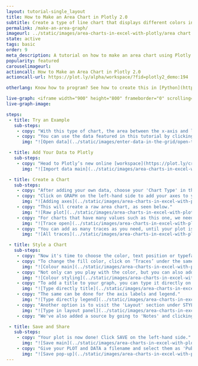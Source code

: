 ```yaml
---
layout: tutorial-single_layout
title: How to Make an Area Chart in Plotly 2.0
subtitle: Create a type of line chart that displays different colors in the areas below the lines.
permalink: /make-an-area-graph/
imageurl: ../static/images/area-charts-in-excel-with-plotly/area chart thumb.png
state: active
tags: basic
order: 9
meta_description: A tutorial on how to make an area chart using Plotly 2.0 online data visualization software
popularity: featured
carouselimageurl:
actioncall: How to Make an Area Chart in Plotly 2.0
actioncall-url: https://plot.ly/alpha/workspace/?fid=plotly2_demo:194

otherlang: Know how to program? See how to create this in [Python](https://plot.ly/python/filled-area-plots/) or [R](https://plot.ly/r/filled-area-plots/).

live-graph: <iframe width="900" height="800" frameborder="0" scrolling="no" src="https://plot.ly/~plotly2_demo/194.embed"></iframe>
live-graph-image:

steps:
 - title: Try an Example
   sub-steps:
    - copy: "With this type of chart, the area between the x-axis and lines are commonly emphasized with colors, shading, and/or textures."
    - copy: "You can use the data featured in this tutorial by clicking on 'Open This Data in Plotly' on the left-hand side. It'll open in your workspace."
      img: "![Open data](../static/images/enter-data-in-the-grid/open-this-data.png)"

 - title: Add Your Data to Plotly
   sub-steps:
    - copy: "Head to Plotly’s new online [workspace](https://plot.ly/create) and add your data. You have the option of typing directly in the grid, uploading your file, or entering a URL of an online dataset. Plotly accepts .xls, .xlsx, or .csv files. For more information on how to enter your data, see [this](http://help.plot.ly/add-data-to-the-plotly-grid/) tutorial."
      img: "![Import data main](../static/images/area-charts-in-excel-with-plotly/import area chart.png)"

 - title: Create a Chart
   sub-steps:
    - copy: "After adding your own data, choose your 'Chart Type' in the GRAPH section on the left-hand side and select 'Area Chart'."
    - copy: "Click on GRAPH on the left-hand side to add your axes to your plot. Select 'Area chart' then fill out the X and Y dropdown menus to create the plot."
      img: "![Adding axes](../static/images/area-charts-in-excel-with-plotly/values area chart.png)"
    - copy: "This will create a raw area chart, as seen below."
      img: "![Raw plot](../static/images/area-charts-in-excel-with-plotly/raw area chart.png)"
    - copy: "For charts that have many values such as this one, we need to add more data to the plot. We do this by clicking on the '+Trace' button at the top right-hand side of that pane."
      img: "![Trace open](../static/images/area-charts-in-excel-with-plotly/add traces area.png)"
    - copy: "You can add as many traces as you need, until your plot is complete!"
      img: "![All traces](../static/images/area-charts-in-excel-with-plotly/all traces area.png)"

 - title: Style a Chart
   sub-steps:
    - copy: "Now it's time to choose the color, text position or typeface. Click on STYLE on the left-hand side to play around with the style of your plot."
    - copy: "To change the fill color, click on ‘Traces’ under the same STYLE tab, and choose the color you want. Note that certain colors and typeface are only available with a PRO subscription. Click [here](https://plot.ly/products/cloud/) to upgrade!"
      img: "![Colour main](../static/images/area-charts-in-excel-with-plotly/colour tab area.png)"
    - copy: "Not only can you play with the color, but you can also add points to your lines and color those as well. You can change the diameter of the point, and if the dot doesn't do it for you, you can choose another symbol. You also have the option of selecting the type and shape of line and adjusting its thickness. "
      img: "![Colour styling](../static/images/area-charts-in-excel-with-plotly/area chart colour styles.gif)"  
    - copy: "To add a title to your graph, you can type it directly on the title by double-clicking it. "
      img: "![Type directly title](../static/images/area-charts-in-excel-with-plotly/title area chart.png)"
    - copy: "The same can be done for the axis labels and legend."
      img: "![Type directly legend](../static/images/area-charts-in-excel-with-plotly/legend title area.png)"
    - copy: "Another option is to visit the 'Layout' section under STYLE, click on 'Title and Fonts' and enter your title in the box, as shown below."
      img: "![Type in layout panel](../static/images/area-charts-in-excel-with-plotly/title tab for area chart.png)"
    - copy: "We've also added a source by going to 'Notes' and clicking on the blue '+Annotation' button, then selecting 'Source to data'. For more information on annotations, visit [this](http://help.plot.ly/how-to-add-annotations/) page."

 - title: Save and Share
   sub-steps:
    - copy: "Your plot is now done! Click SAVE on the left-hand side."
      img: "![Save main](../static/images/area-charts-in-excel-with-plotly/save main area.png)"
    - copy: "Give your PLOT and DATA a filename and select them as 'Public' or 'Private'. For more information on how sharing works, including the difference between private, public, and secret sharing, visit [this](http://help.plot.ly/save-share-and-export-in-plotly/) page."
      img: "![Save pop-up](../static/images/area-charts-in-excel-with-plotly/save popup area.png)"     
---
```

